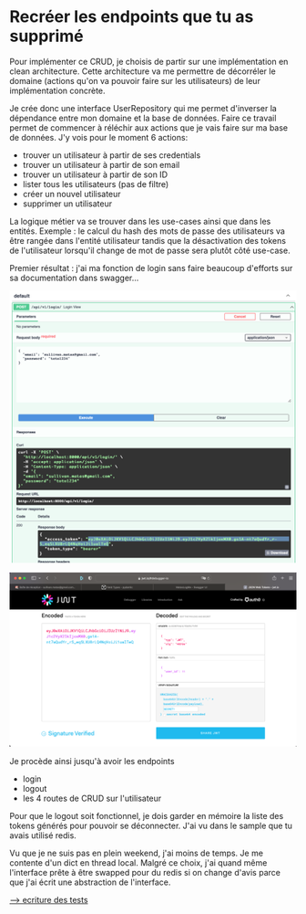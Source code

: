 # Recréer les endpoints que tu as supprimé

Pour implémenter ce CRUD, je choisis de partir
sur une implémentation en clean architecture.
Cette architecture va me permettre de décorréler
le domaine (actions qu'on va pouvoir faire
sur les utilisateurs) de leur implémentation
concrète.

Je crée donc une interface UserRepository qui
me permet d'inverser la dépendance entre mon
domaine et la base de données. 
Faire ce travail permet de commencer à réléchir
aux actions que je vais faire sur ma base
de données. J'y vois pour le moment 6 actions:
- trouver un utilisateur à partir de ses credentials
- trouver un utilisateur à partir de son email
- trouver un utilisateur à partir de son ID
- lister tous les utilisateurs (pas de filtre)
- créer un nouvel utilisateur
- supprimer un utilisateur

La logique métier va se trouver dans les use-cases
ainsi que dans les entités. Exemple : le calcul
du hash des mots de passe des utilisateurs
va être rangée dans l'entité utilisateur
tandis que la désactivation des tokens de l'utilisateur
lorsqu'il change de mot de passe sera plutôt côté 
use-case.

Premier résultat : j'ai ma fonction de login sans
faire beaucoup d'efforts sur sa documentation
dans swagger...

![requete de login dans swagger](images/login-request.png)

![verification du token](images/token-verification.png)

Je procède ainsi jusqu'à avoir les endpoints
- login
- logout
- les 4 routes de CRUD sur l'utilisateur

Pour que le logout soit fonctionnel, je dois
garder en mémoire la liste des tokens générés 
pour pouvoir se déconnecter. J'ai vu dans le 
sample que tu avais utilisé redis.

Vu que je ne suis pas en plein weekend, j'ai
moins de temps. Je me contente d'un dict en thread
local. Malgré ce choix, j'ai quand même l'interface
prête à être swapped pour du redis si on change
d'avis parce que j'ai écrit une abstraction de 
l'interface.

[--> ecriture des tests](05-ecrire-les-tests.md)
